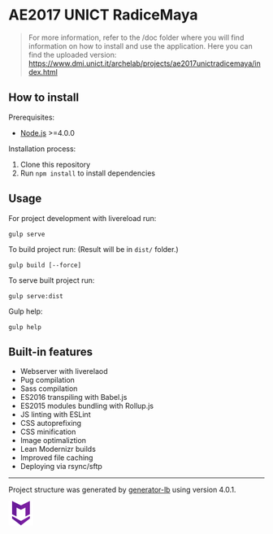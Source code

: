 # AE2017 UNICT RadiceMaya

>  For more information, refer to the /doc folder where you will find information on how to install and use the application. Here you can find the uploaded version: https://www.dmi.unict.it/archelab/projects/ae2017unictradicemaya/index.html

## How to install

Prerequisites:

* [Node.js](http://nodejs.org/) >=4.0.0  

Installation process:
1. Clone this repository
2. Run ```npm install``` to install dependencies

## Usage

For project development with livereload run:
```
gulp serve
```

To build project run: (Result will be in ```dist/``` folder.)
```
gulp build [--force]
```

To serve built project run:
```
gulp serve:dist
```

Gulp help:
```
gulp help
```


## Built-in features

* Webserver with liverelaod
* Pug compilation
* Sass compilation
* ES2016 transpiling with Babel.js
* ES2015 modules bundling with Rollup.js
* JS linting with ESLint
* CSS autoprefixing
* CSS minification
* Image optimaliztion
* Lean Modernizr builds
* Improved file caching
* Deploying via rsync/sftp


---

Project structure was generated by [generator-lb](https://github.com/lightingbeetle/generator-lb) using version 4.0.1.  

[![Lighting Beetle](https://github.com/adam-p/markdown-here/raw/master/src/common/images/icon48.png "Lighting Beetle")](http://www.lbstudio.sk)
